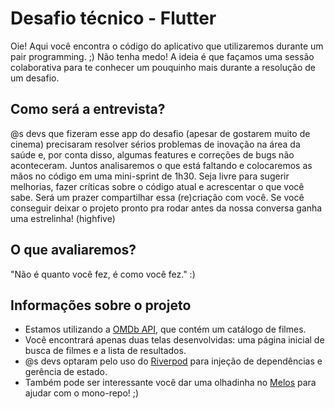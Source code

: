 # Desafio técnico - Flutter

Oie! Aqui você encontra o código do aplicativo que utilizaremos durante um pair programming. ;)
Não tenha medo! A ideia é que façamos uma sessão colaborativa para te conhecer um pouquinho mais durante a resolução de um desafio. 


## Como será a entrevista?

@s devs que fizeram esse app do desafio (apesar de gostarem muito de cinema) precisaram resolver sérios problemas de inovação na área da saúde e, por conta disso, algumas features e correções de bugs não aconteceram.
Juntos analisaremos o que está faltando e colocaremos as mãos no código em uma mini-sprint de 1h30. 
Seja livre para sugerir melhorias, fazer críticas sobre o código atual e acrescentar o que você sabe. Será um prazer compartilhar essa (re)criação com você.
Se você conseguir deixar o projeto pronto pra rodar antes da nossa conversa ganha uma estrelinha! (highfive)

## O que avaliaremos?
"Não é quanto você fez, é como você fez." :)

## Informações sobre o projeto

- Estamos utilizando a [OMDb API](https://www.omdbapi.com/), que contém um catálogo de filmes.
- Você encontrará apenas duas telas desenvolvidas: uma página inicial de busca de filmes e a lista de resultados.
- @s devs optaram pelo uso do [Riverpod](https://riverpod.dev/) para injeção de dependências e gerência de estado.
- Também pode ser interessante você dar uma olhadinha no [Melos](https://melos.invertase.dev/) para ajudar com o mono-repo! ;)

